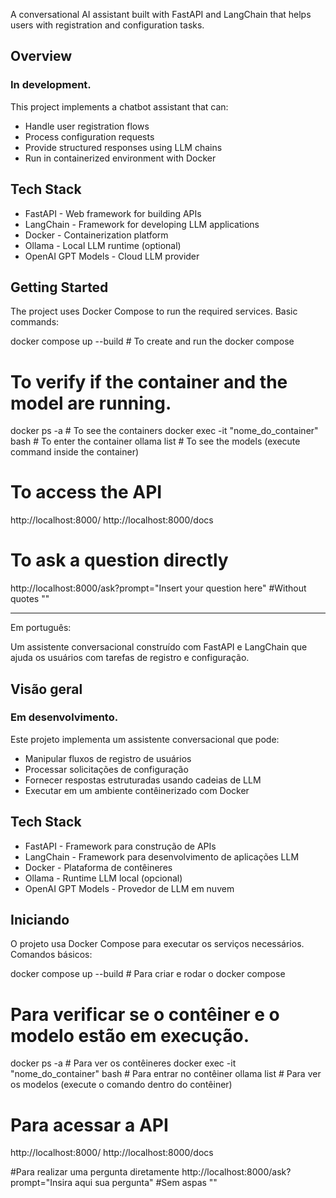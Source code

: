 A conversational AI assistant built with FastAPI and LangChain that helps users with registration and configuration tasks.

## Overview

### In development.

This project implements a chatbot assistant that can:
- Handle user registration flows
- Process configuration requests 
- Provide structured responses using LLM chains
- Run in containerized environment with Docker

## Tech Stack

- FastAPI - Web framework for building APIs
- LangChain - Framework for developing LLM applications
- Docker - Containerization platform
- Ollama - Local LLM runtime (optional)
- OpenAI GPT Models - Cloud LLM provider

## Getting Started

The project uses Docker Compose to run the required services. Basic commands:

docker compose up --build		            # To create and run the docker compose

# To verify if the container and the model are running.
docker ps -a		                        # To see the containers
docker exec -it "nome_do_container" bash	# To enter the container
ollama list                                 # To see the models (execute command inside the container)


# To access the API
http://localhost:8000/
http://localhost:8000/docs

# To ask a question directly
http://localhost:8000/ask?prompt="Insert your question here"  #Without quotes ""

---------------------------------------------------------------------------------------------------------------------------------------------

Em português:

Um assistente conversacional construído com FastAPI e LangChain que ajuda os usuários com tarefas de registro e configuração.

## Visão geral

### Em desenvolvimento.

Este projeto implementa um assistente conversacional que pode:
- Manipular fluxos de registro de usuários
- Processar solicitações de configuração
- Fornecer respostas estruturadas usando cadeias de LLM
- Executar em um ambiente contêinerizado com Docker

## Tech Stack

- FastAPI - Framework para construção de APIs
- LangChain - Framework para desenvolvimento de aplicações LLM
- Docker - Plataforma de contêineres
- Ollama - Runtime LLM local (opcional)
- OpenAI GPT Models - Provedor de LLM em nuvem

## Iniciando

O projeto usa Docker Compose para executar os serviços necessários. Comandos básicos:

docker compose up --build		            # Para criar e rodar o docker compose

# Para verificar se o contêiner e o modelo estão em execução.
docker ps -a		                        # Para ver os contêineres
docker exec -it "nome_do_container" bash	# Para entrar no contêiner
ollama list                                 # Para ver os modelos (execute o comando dentro do contêiner)


# Para acessar a API
http://localhost:8000/
http://localhost:8000/docs

#Para realizar uma pergunta diretamente
http://localhost:8000/ask?prompt="Insira aqui sua pergunta"  #Sem aspas ""
